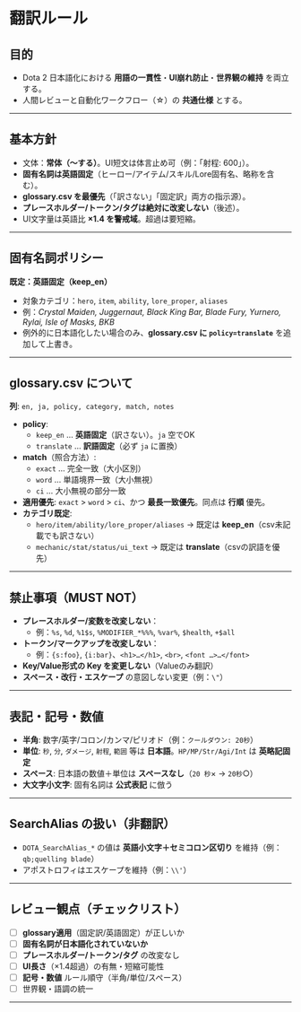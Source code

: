 # 翻訳ルール

## 目的
- Dota 2 日本語化における **用語の一貫性**・**UI崩れ防止**・**世界観の維持** を両立する。
- 人間レビューと自動化ワークフロー（☆）の **共通仕様** とする。

---

## 基本方針
- 文体：**常体（〜する）**。UI短文は体言止め可（例：「射程: 600」）。
- **固有名詞は英語固定**（ヒーロー/アイテム/スキル/Lore固有名、略称を含む）。
- **glossary.csv を最優先**（「訳さない」「固定訳」両方の指示源）。
- **プレースホルダー/トークン/タグは絶対に改変しない**（後述）。
- UI文字量は英語比 **×1.4 を警戒域**。超過は要短縮。

---

## 固有名詞ポリシー
**既定：英語固定（keep_en）**
- 対象カテゴリ：`hero`, `item`, `ability`, `lore_proper`, `aliases`
- 例：*Crystal Maiden, Juggernaut, Black King Bar, Blade Fury, Yurnero, Rylai, Isle of Masks, BKB*
- 例外的に日本語化したい場合のみ、**glossary.csv に `policy=translate`** を追加して上書き。

---

## glossary.csv について
**列**: `en, ja, policy, category, match, notes`

- **policy**:
  - `keep_en` … **英語固定**（訳さない）。`ja` 空でOK
  - `translate` … **訳語固定**（必ず `ja` に置換）
- **match**（照合方法）:
  - `exact` … 完全一致（大小区別）
  - `word` … 単語境界一致（大小無視）
  - `ci` … 大小無視の部分一致
- **適用優先**: `exact` > `word` > `ci`、かつ **最長一致優先**。同点は **行順** 優先。
- **カテゴリ既定**:
  - `hero/item/ability/lore_proper/aliases` → 既定は **keep_en**（csv未記載でも訳さない）
  - `mechanic/stat/status/ui_text` → 既定は **translate**（csvの訳語を優先）

---

## 禁止事項（MUST NOT）
- **プレースホルダー/変数を改変しない**：
  - 例：`%s`, `%d`, `%1$s`, `%MODIFIER_*%%%`, `%var%`, `$health`, `+$all`
- **トークン/マークアップを改変しない**：
  - 例：`{s:foo}`, `{i:bar}`、`<h1>…</h1>`, `<br>`, `<font …>…</font>`
- **Key/Value形式の Key を変更しない**（Valueのみ翻訳）
- **スペース・改行・エスケープ** の意図しない変更（例：`\"`）

---

## 表記・記号・数値
- **半角**: 数字/英字/コロン/カンマ/ピリオド（例：`クールダウン: 20秒`）
- **単位**: `秒`, `分`, `ダメージ`, `射程`, `範囲` 等は **日本語**。`HP/MP/Str/Agi/Int` は **英略記固定**
- **スペース**: 日本語の数値＋単位は **スペースなし**（`20 秒`× → `20秒`○）
- **大文字小文字**: 固有名詞は **公式表記** に倣う

---

## SearchAlias の扱い（非翻訳）
- `DOTA_SearchAlias_*` の値は **英語小文字＋セミコロン区切り** を維持（例：`qb;quelling blade`）
- アポストロフィはエスケープを維持（例：`\\'`）

---

## レビュー観点（チェックリスト）
- [ ] **glossary適用**（固定訳/英語固定）が正しいか
- [ ] **固有名詞が日本語化されていないか**
- [ ] **プレースホルダー/トークン/タグ** の改変なし
- [ ] **UI長さ**（×1.4超過）の有無・短縮可能性
- [ ] **記号・数値** ルール順守（半角/単位/スペース）
- [ ] 世界観・語調の統一

---
